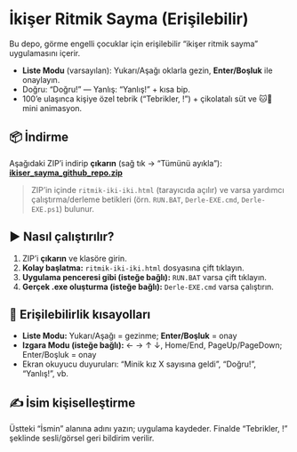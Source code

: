 # İkişer Ritmik Sayma (Erişilebilir)

Bu depo, görme engelli çocuklar için erişilebilir “ikişer ritmik sayma” uygulamasını içerir.
- **Liste Modu** (varsayılan): Yukarı/Aşağı oklarla gezin, **Enter/Boşluk** ile onaylayın.
- Doğru: “Doğru!” — Yanlış: “Yanlış!” + kısa bip.
- 100’e ulaşınca kişiye özel tebrik (“Tebrikler, <Ad>!”) + çikolatalı süt ve 🐱🐰 mini animasyon.

## 📦 İndirme
Aşağıdaki ZIP’i indirip **çıkarın** (sağ tık → “Tümünü ayıkla”):
**[ikiser_sayma_github_repo.zip](ikiser_sayma_github_repo.zip)**

> ZIP’in içinde `ritmik-iki-iki.html` (tarayıcıda açılır) ve varsa yardımcı çalıştırma/derleme betikleri (örn. `RUN.BAT`, `Derle-EXE.cmd`, `Derle-EXE.ps1`) bulunur.

## ▶️ Nasıl çalıştırılır?
1. ZIP’i **çıkarın** ve klasöre girin.
2. **Kolay başlatma:** `ritmik-iki-iki.html` dosyasına çift tıklayın.  
3. **Uygulama penceresi gibi (isteğe bağlı):** `RUN.BAT` varsa çift tıklayın.
4. **Gerçek .exe oluşturma (isteğe bağlı):** `Derle-EXE.cmd` varsa çalıştırın.

## 🧭 Erişilebilirlik kısayolları
- **Liste Modu:** Yukarı/Aşağı = gezinme; **Enter/Boşluk** = onay  
- **Izgara Modu (isteğe bağlı):** ← → ↑ ↓, Home/End, PageUp/PageDown; Enter/Boşluk = onay  
- Ekran okuyucu duyuruları: “Minik kız X sayısına geldi”, “Doğru!”, “Yanlış!”, vb.

## ✍️ İsim kişiselleştirme
Üstteki “İsmin” alanına adını yazın; uygulama kaydeder. Finalde “Tebrikler, <Ad>!” şeklinde sesli/görsel geri bildirim verilir.
